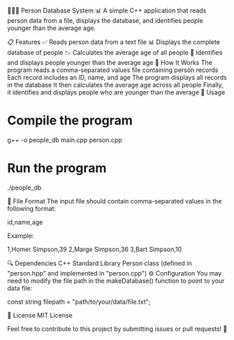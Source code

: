 🧑‍🤝‍🧑 Person Database System 📊
A simple C++ application that reads person data from a file, displays the database, and identifies people younger than the average age.

📋 Features
✅ Reads person data from a text file
📊 Displays the complete database of people
📉 Calculates the average age of all people
👶 Identifies and displays people younger than the average age
🔧 How It Works
The program reads a comma-separated values file containing person records
Each record includes an ID, name, and age
The program displays all records in the database
It then calculates the average age across all people
Finally, it identifies and displays people who are younger than the average
🚀 Usage
# Compile the program
g++ -o people_db main.cpp person.cpp

# Run the program
./people_db

📁 File Format
The input file should contain comma-separated values in the following format:

id,name,age

Example:

1,Homer Simpson,39
2,Marge Simpson,36
3,Bart Simpson,10

🔍 Dependencies
C++ Standard Library
Person class (defined in "person.hpp" and implemented in "person.cpp")
⚙️ Configuration
You may need to modify the file path in the makeDatabase() function to point to your data file:

const string filepath = "path/to/your/data/file.txt";

📝 License
MIT License

Feel free to contribute to this project by submitting issues or pull requests! 🙌
